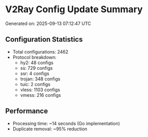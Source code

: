 # V2Ray Config Update Summary
Generated on: 2025-09-13 07:12:47 UTC

## Configuration Statistics
- Total configurations: 2462
- Protocol breakdown:
  - hy2: 48 configs
  - ss: 729 configs
  - ssr: 4 configs
  - trojan: 348 configs
  - tuic: 2 configs
  - vless: 1103 configs
  - vmess: 216 configs

## Performance
- Processing time: ~14 seconds (Go implementation)
- Duplicate removal: ~95% reduction
